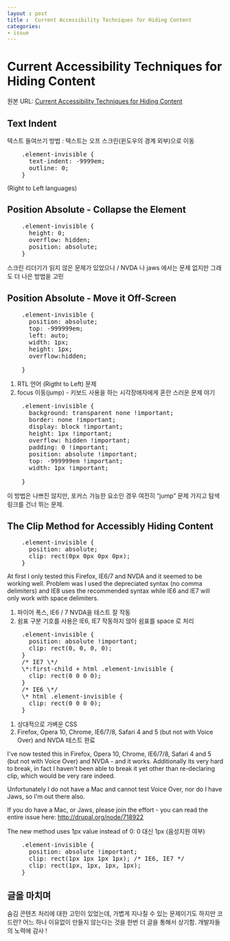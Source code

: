 ```yaml
---
layout : post
title :  Current Accessibility Techniques for Hiding Content
categories: 
- issue
---
```




# Current Accessibility Techniques for Hiding Content


원본 URL: <a href="http://snook.ca/archives/html_and_css/hiding-content-for-accessibilit" target="_blank">Current Accessibility Techniques for Hiding Content</a>

## Text Indent

텍스트 들여쓰기 방법 : 텍스트는 오프 스크린(윈도우의 경계 외부)으로 이동

<pre>
	.element-invisible {
	  text-indent: -9999em;
	  outline: 0;
	}
</pre>
(Right to Left languages)


## Position Absolute - Collapse the Element

<pre>
	.element-invisible {
	  height: 0;
	  overflow: hidden;
	  position: absolute;
	}
</pre>

스크린 리더기가 읽지 않은 문제가 있었으나 / NVDA 나 jaws 에서는 문제 없지만 그래도 더 나은 방법을
고민

## Position Absolute - Move it Off-Screen


<pre>
	.element-invisible {
	  position: absolute;
	  top: -999999em;
	  left: auto;
	  width: 1px;
	  height: 1px;
	  overflow:hidden;

	}
</pre>

1. RTL 언어 (Rigtht to Left) 문제
2. focus 이동(jump) - 키보드 사용을 하는 시각장애자에게 혼란 스러운 문제 야기


<pre>
	.element-invisible {
	  background: transparent none !important;
	  border: none !important;
	  display: block !important;
	  height: 1px !important;
	  overflow: hidden !important;
	  padding: 0 !important;
	  position: absolute !important;
	  top: -999999em !important;
	  width: 1px !important;

	}
</pre>

이 방법은 나쁘진 않지만, 포커스 가능한 요소인 경우 여전히 “jump” 문제 가지고 탐색 링크를 건너 뛰는 문제.


## The Clip Method for Accessibly Hiding Content


<pre>
	.element-invisible {
	  position: absolute;
	  clip: rect(0px 0px 0px 0px);
	}
</pre>

At first I only tested this Firefox, IE6/7 and NVDA and it seemed to be working well. Problem was I used the depreciated syntax (no comma delimiters) and IE8 uses the recommended syntax while IE6 and IE7 will only work with space delimiters.


1. 파이어 폭스, IE6 / 7 NVDA을 테스트 잘 작동
2. 쉼표 구분 기호를 사용은 IE6, IE7  작동하지 않아 쉼표를 space 로 처리

<pre>
	.element-invisible {
	  position: absolute !important;
	  clip: rect(0, 0, 0, 0);
	}
	/* IE7 \*/
	\*:first-child + html .element-invisible {
	  clip: rect(0 0 0 0);
	}
	/* IE6 \*/
	\* html .element-invisible {
	  clip: rect(0 0 0 0);
	}
</pre>

1.  상대적으로 가벼운 CSS
2.  Firefox, Opera 10, Chrome, IE6/7/8, Safari 4 and 5 (but not with Voice Over) and NVDA 테스트 완료


I've now tested this in Firefox, Opera 10, Chrome, IE6/7/8, Safari 4 and 5 (but not with Voice Over) and NVDA - and it works. Additionally its very hard to break, in fact I haven't been able to break it yet other than re-declaring clip, which would be very rare indeed.

Unfortunately I do not have a Mac and cannot test Voice Over, nor do I have Jaws, so I'm out there also.

If you do have a Mac, or Jaws, please join the effort - you can read the entire issue here: <a href="http://drupal.org/node/718922">http://drupal.org/node/718922</a>

The new method uses 1px value instead of 0: 0 대신 1px (음성지원 여부)

<pre>
	.element-invisible {
	  position: absolute !important;
	  clip: rect(1px 1px 1px 1px); /* IE6, IE7 */
	  clip: rect(1px, 1px, 1px, 1px);
	}
</pre>

## 글을 마치며 

숨김 콘텐츠 처리에 대한 고민이 있었는데, 가볍게 지나칠 수 있는 문제이기도 하지만 코드란?  어느 하나 이유없이 만들지 않는다는 것을 한번 더  글을 통해서 상기함. 개발자들의 노력에 감사 !








 




